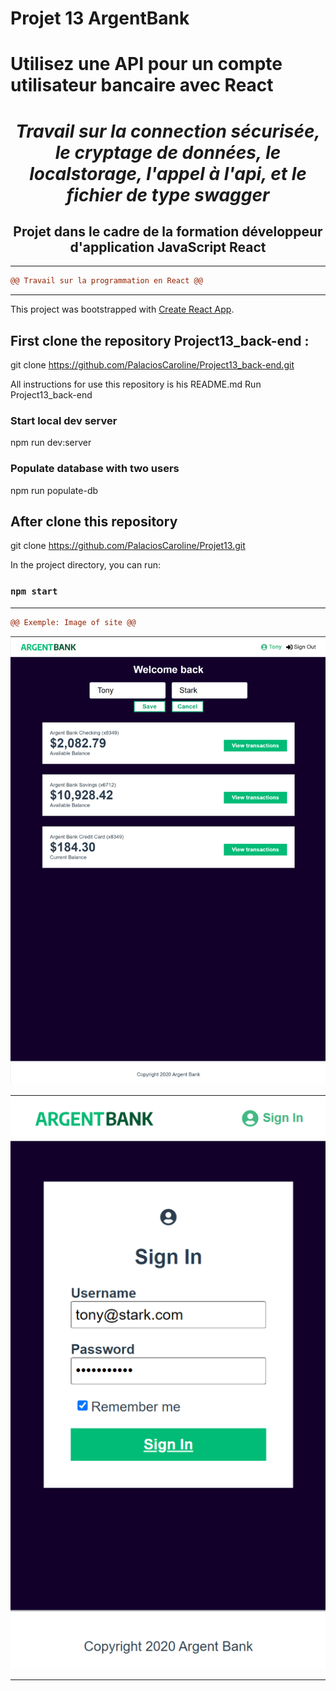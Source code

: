 # Projet 13 ArgentBank

# Utilisez une API pour un compte utilisateur bancaire avec React

***<h1 align="center">Travail sur la connection sécurisée, le cryptage de données, le localstorage, l'appel à l'api, et le fichier de type swagger</h1>***

<h2 align="center">Projet dans le cadre de la formation développeur d'application JavaScript React</h2> 


---------------------------------------------------------------------------------------------------------

```diff	
@@ Travail sur la programmation en React @@
```

-------------------------------------------------------------

This project was bootstrapped with [Create React App](https://github.com/facebook/create-react-app).

## First clone the repository Project13_back-end : 
git clone https://github.com/PalaciosCaroline/Project13_back-end.git

All instructions for use this repository is his README.md 
Run Project13_back-end
### Start local dev server
npm run dev:server

### Populate database with two users
npm run populate-db

## After clone this repository 
git clone https://github.com/PalaciosCaroline/Projet13.git

In the project directory, you can run:

### `npm start`


***********************************************************************************************************************************************************************

```diff	
@@ Exemple: Image of site @@
```

![site ArgentBank](./argentbank_desktop2.png "site ArgentBank")

![site ArgentBank](./argentbank_login.png "site ArgentBank")


***********************************************************************************************************************************************************************
